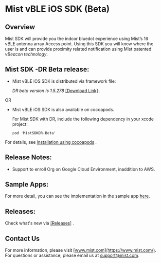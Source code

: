 # Mist vBLE iOS SDK (Beta)

## Overview
Mist SDK will provide you the indoor bluedot experience using Mist’s 16 vBLE antenna array Access point. Using this SDK you will know where the user is and can provide proximity related notification using Mist patented *vBeacon technology*.

## Mist SDK -DR Beta release:
* Mist vBLE iOS SDK is distributed via framework file:            

  *DR beta version is 1.5.278* [[Download Link]](https://github.com/mistsys/mist-vble-ios-sdk/tree/dr2-beta/Frameworks/1.5.278-beta) .  

OR

* Mist vBLE iOS SDK is also available on cocoapods.     

  For Mist SDK with DR, include the following dependency in your xcode project:

  ```pod 'MistSDKDR-Beta'                    ```

For details, see [Installation using cocoapods](https://github.com/mistsys/mist-vble-ios-sdk/wiki#installation-using-cocoa-pods) .  

## Release Notes:
- Support to enroll Org on Google Cloud Environment, inaddition to AWS.

## Sample Apps:
For more detail, you can see the implementation in the sample app [here](https://github.com/mistsys/mist-vble-ios-sdk/tree/dr2-beta/DemoApp).


## Releases:
Check what's new via [[Releases]](https://github.com/mistsys/mist-vble-ios-sdk/releases) .  


## Contact Us
For more information, please visit [www.mist.com](https://www.mist.com/). For questions or assistance, please email us at support@mist.com.
